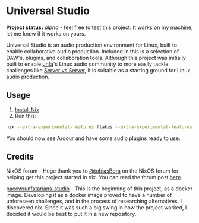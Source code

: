 # Universal Studio

**Project status:** *alpha* - feel free to test this project. It works on my
machine, let me know if it works on yours.

Universal Studio is an audio production environment for Linux, built to enable
collaborative audio production. Included in this is a selection of DAW's,
plugins, and collaboration tools. Although this project was initially built to
enable [unfa](https://unfa.xyz)'s Linux audio community to more easily tackle
challenges like [Server vs Server](https://www.servervsserver.com/), it is
suitable as a starting ground for Linux audio production.

## Usage

1. [Install Nix](https://nixos.wiki/wiki/Nix_Installation_Guide)
2. Run this: <!-- TODO: figure out how to simplify this to `nix run 'codeberg:universal-studio`-->

```bash
nix --extra-experimental-features flakes --extra-experimental-features nix-command run 'https://codeberg.org/PowerUser/universal-studio#ardour'
```

You should now see Ardour and have some audio plugins ready to use.

## Credits

NixOS forum - Huge thank you to
[@tobiasBora](https://discourse.nixos.org/u/tobiasBora) on the NixOS forum for
helping get this project started in nix. You can read the forum post
[here](https://discourse.nixos.org/t/22191).

[pacew/unfatarians-studio](https://codeberg.org/pacew/unfatarians-studio) -
This is the beginning of this project, as a docker image. Developing it as a
docker image proved to have a number of unforeseen challenges, and in the
process of researching alternatives, I discovered nix. Since it was such a big
swing in how the project worked, I decided it would be best to put it in a new
repository.

